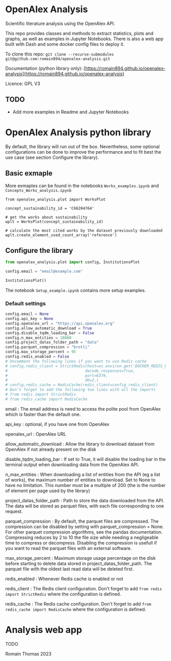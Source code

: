 # OpenAlex Analysis

Scientific literature analysis using the OpenAlex API.

This repo provides classes and methods to extract statistics, plots and graphs, as well as examples in Jupyter Notebooks. There is also a web app built with Dash and some docker config files to deploy it.

To clone this repo: `git clone --recurse-submodules git@github.com:romain894/openalex-analysis.git`

Documentation (python library only): [https://romain894.github.io/openalex-analysis](https://romain894.github.io/openalex-analysis)

Licence: GPL V3

## TODO

  - Add more examples in Readme and Jupyter Notebooks

# OpenAlex Analysis python library

By default, the library will run out of the box. Nevertheless, some optional configurations can be done to improve the performance and to fit best the use case (see section Configure the library).

## Basic exmaple

More exmaples can be found in the notebooks `Works_examples.ipynb` and `Concepts_Works_analysis.ipynb`

```
from openalex_analysis.plot import WorksPlot

concept_sustainability_id = 'C66204764'

# get the works about sustainability
wplt = WorksPlot(concept_sustainability_id)

# calculate the most cited works by the dataset previously downloaded
wplt.create_element_used_count_array('reference')

```

## Configure the library

```python
from openalex_analysis.plot import config, InstitutionsPlot

config.email = "email@example.com"

InstitutionsPlot()
```

The notebook `Setup_example.ipynb` contains more setup examples.

### Default settings

```python
config.email = None
config.api_key = None
config.openalex_url = "https://api.openalex.org"
config.allow_automatic_download = True
config.disable_tqdm_loading_bar = False
config.n_max_entities = 10000
config.project_datas_folder_path = "data"
config.parquet_compression = "brotli"
config.max_storage_percent = 95
config.redis_enabled = False
# Uncomment the following lines if you want to use Redis cache
# config.redis_client = StrictRedis(host=os.environ.get('DOCKER_REDIS_URL', "localhost"),
#                                  decode_responses=True,
#                                  port=6379,
#                                  db=2,)
# config.redis_cache = RedisCache(redis_client=config_redis_client)
# Don't forget to add the following two lines with all the imports
# from redis import StrictRedis
# from redis_cache import RedisCache
```

email
: The email address is need to access the polite pool from OpenAlex which is faster than the default one.

api_key
: optional, if you have one from OpenAlex

openalex_url
: OpenAlex URL

allow_automatic_download
: Allow the library to download dataset from OpenAlex if not already present on the disk

disable_tqdm_loading_bar
: If set to True, it will disable the loading bar in the terminal output when downloading data from the OpenAlex API.

n_max_entities
: When downloading a list of entities from the API (eg a list of works), the maximum number of entities to download. Set to None to have no limitation. This number must be a multiple of 200 (the is the number of element per page used by the library)

project_datas_folder_path
: Path to store the data downloaded from the API. The data will be stored as parquet files, with each file corresponding to one request.

parquet_compression
: By default, the parquet files are compressed. The compression can be disabled by setting with parquet_compression = None. For other parquet compression algorithms, see the pandas documentation. Compressing reduces by 2 to 10 the file size while needing a negligeable time to compress or decompress. Disabling the compression is usefull if you want to read the parquet files with an external software.

max_storage_percent
: Maximum storage usage percentage on the disk before starting to delete data stored in project_datas_folder_path. The parquet file with the oldest last read data will be deleted first.

redis_enabled
: Whenever Redis cache is enabled or not

redis_client
: The Redis client configuration. Don't forget to add `from redis import StrictRedis` where the configuration is defined.

redis_cache
: The Redis cache configuration. Don't forget to add `from redis_cache import RedisCache` where the configuration is defined.



# Analysis web app

TODO


Romain Thomas 2023